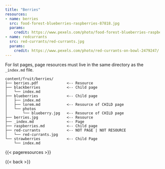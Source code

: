 ```yaml
---
title: "Berries"
resources:
- name: berries
  src: food-forest-blueberries-raspberries-87818.jpg
  params: 
    credit: https://www.pexels.com/photo/food-forest-blueberries-raspberries-87818/
- name: redcurrants
  src: red-currants/red-currants.jpg
  params:
    credit: https://www.pexels.com/photo/red-currants-on-bowl-2479247/
---
```


For list pages, page resources must live in the same directory as the `_index.md` file. 

```
content/fruit/berries/
├── berries.pdf             <-- Resource
├── blackberries            <-- Child page
│   └── index.md
├── blueberries             <-- Child page
│   ├── index.md
│   ├── lorem.md            <-- Resource of CHILD page
│   └── photos
│       └── blueberry.jpg   <-- Resource of CHILD page
├── berries.jpg             <-- Resource
├── _index.md               <-- Page
├── raspberries.md          <-- Child page
├── red-currants            <-- NOT PAGE | NOT RESOURCE
│   └── red-currants.jpg
└── strawberries            <-- Child Page
    └── index.md

```

{{< pageresources >}}

{{< back >}}